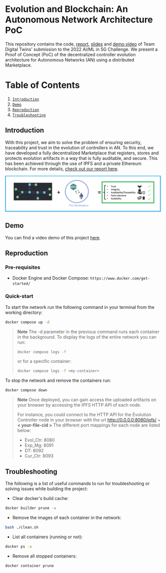 # Evolution and Blockchain: An Autonomous Network Architecture PoC
This repository contains the code, [report](Final_Report_Digital_Twins_Build_a_thon.pdf), [slides](Presentation-Digital-Twins.pptx) and [demo video](#demo) of Team Digital Twins' submission to the 2022 AI/ML in 5G Challenge. We present a Proof of Concept (PoC) of the decentralized controller evolution architecture for Autonomous Networks (AN) using a distributed Marketplace.

# Table of Contents
1. [`Introduction`](#introduction)
2. [`Demo`](#demo)
3. [`Reproduction`](#quick-start)
4. [`Troubleshooting`](#troubleshooting)

## Introduction
With this project, we aim to solve the problem of ensuring security, traceability and trust in the evolution of controllers in AN. To this end, we have developed a fully decentralized Marketplace that registers, stores and protects evolution artifacts in a way that is fully auditable, and secure. This has been achieved through the use of IPFS and a private Ethereum blockchain. For more details, [check out our report here](Final_Report_Digital_Twins_Build_a_thon.pdf).

![alt text](our_solution.png)

## Demo

You can find a video demo of this project [here](https://drive.google.com/file/d/1RcLGaupZk4i-S_hT8INUxz5pNFhPREmd/view?usp=sharing).


## Reproduction

### Pre-requisites
* Docker Engine and Docker Compose: `https://www.docker.com/get-started/`

### Quick-start

To start the network run the following command in your terminal from the working directory:
```sh
docker compose up -d
```
> **Note** The -d parameter in the previous command runs each container in the background. To display the logs of the entire network you can run:
> ```sh
> docker compose logs -f 
> ```
> or for a specific container:
> ```sh
> docker compose logs -f <my-container>
> ```

To stop the network and remove the containers run: 

```sh
docker compose down
```

> **Note** Once deployed, you can gain access the uploaded artifacts on your browser by accessing the IPFS HTTP API of each node. 
> 
> For instance, you could connect to the HTTP API for the Evolution Controller node in your browser with the url http://0.0.0.0:8080/ipfs/ + **< your-file-cid >**
> The different port mappings for each node are listed below: 
> * Evol_Ctr: 8080
> * Exp_Mg: 8091
> * DT: 8092
> * Cur_Ctr: 8093




## Troubleshooting
The following is a list of useful commands to run for troubleshooting or solving issues while building the project:
* Clear docker's build cache:
```sh
docker builder prune -a
```
* Remove the images of each container in the network:
```sh
bash ./clean.sh
```
* List all containers (running or not):
```sh
docker ps -a
```
* Remove all stopped containers:
```sh
docker container prune 
```
